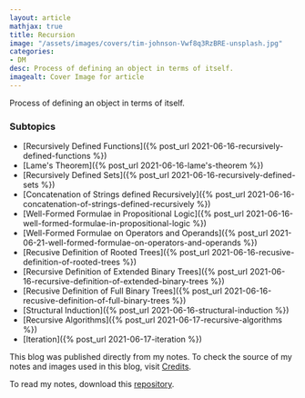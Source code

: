 ```yaml
---
layout: article
mathjax: true
title: Recursion
image: "/assets/images/covers/tim-johnson-Vwf8q3RzBRE-unsplash.jpg"
categories:
- DM
desc: Process of defining an object in terms of itself. 
imagealt: Cover Image for article
---
```


Process of defining an object in terms of itself.

### Subtopics
- [Recursively Defined Functions]({% post_url 2021-06-16-recursively-defined-functions %})
- [Lame's Theorem]({% post_url 2021-06-16-lame's-theorem %})
- [Recursively Defined Sets]({% post_url 2021-06-16-recursively-defined-sets %})
- [Concatenation of Strings defined Recursively]({% post_url 2021-06-16-concatenation-of-strings-defined-recursively %})
- [Well-Formed Formulae in Propositional Logic]({% post_url 2021-06-16-well-formed-formulae-in-propositional-logic %})
- [Well-Formed Formulae on Operators and Operands]({% post_url 2021-06-21-well-formed-formulae-on-operators-and-operands %})
- [Recusive Definition of Rooted Trees]({% post_url 2021-06-16-recusive-definition-of-rooted-trees %})
- [Recursive Definition of Extended Binary Trees]({% post_url 2021-06-16-recursive-definition-of-extended-binary-trees %})
- [Recusive Definition of Full Binary Trees]({% post_url 2021-06-16-recusive-definition-of-full-binary-trees %})
- [Structural Induction]({% post_url 2021-06-16-structural-induction %})
- [Recursive Algorithms]({% post_url 2021-06-17-recursive-algorithms %})
- [Iteration]({% post_url 2021-06-17-iteration %})

This blog was published directly from my notes.
To check the source of my notes and images used in this blog, visit <a href="/credits.html" target="_blank">Credits</a>.

To read my notes, download this <a href="https://github.com/bovem/CS" target="blank">repository</a>.